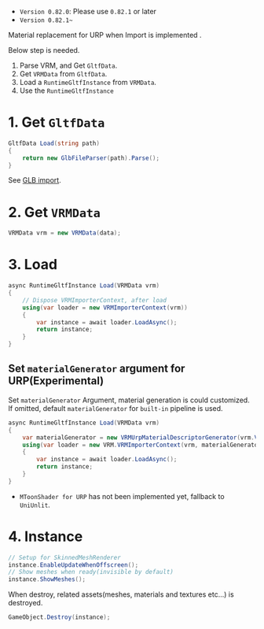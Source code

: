 * `Version 0.82.0`: Please use  `0.82.1` or later
* `Version 0.82.1~`

Material replacement for URP when Import is implemented .

Below step is needed.

1. Parse VRM, and Get `GltfData`.
1. Get `VRMData` from `GltfData`.
1. Load a `RuntimeGltfInstance` from `VRMData`.
1. Use the `RuntimeGltfInstance`

# 1. Get `GltfData`

```cs
GltfData Load(string path)
{
    return new GlbFileParser(path).Parse();
}
```

See [GLB import](../gltf/0_82_glb_import.md).

# 2. Get `VRMData`

```cs
VRMData vrm = new VRMData(data);
```

# 3. Load

```cs
async RuntimeGltfInstance Load(VRMData vrm)
{
    // Dispose VRMImporterContext, after load
    using(var loader = new VRMImporterContext(vrm))
    {
        var instance = await loader.LoadAsync();
        return instance;
    }
}
```

## Set `materialGenerator` argument for URP(Experimental)

Set `materialGenerator` Argument, material generation is could customized.
If omitted, default `materialGenerator` for `built-in` pipeline is used.

```cs
async RuntimeGltfInstance Load(VRMData vrm)
{
    var materialGenerator = new VRMUrpMaterialDescriptorGenerator(vrm.VrmExtension);
    using(var loader = new VRM.VRMImporterContext(vrm, materialGenerator: materialGenerator))
    {
        var instance = await loader.LoadAsync();
        return instance;
    }
}
```

* `MToonShader for URP` has not been implemented yet, fallback to `UniUnlit`.

# 4. Instance


```cs
// Setup for SkinnedMeshRenderer
instance.EnableUpdateWhenOffscreen();
// Show meshes when ready(invisible by default)
instance.ShowMeshes();
```

When destroy, related assets(meshes, materials and textures etc...) is destroyed.

```cs
GameObject.Destroy(instance);
```
